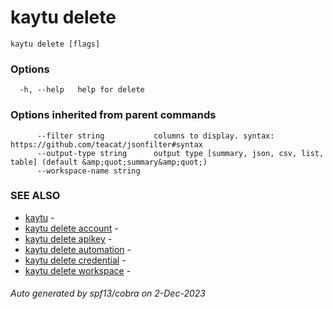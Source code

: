# kaytu delete



```
kaytu delete [flags]
```

### Options

```
  -h, --help   help for delete
```

### Options inherited from parent commands

```
      --filter string           columns to display. syntax: https://github.com/teacat/jsonfilter#syntax
      --output-type string      output type [summary, json, csv, list, table] (default &amp;quot;summary&amp;quot;)
      --workspace-name string   
```

### SEE ALSO

* [kaytu](.)	 - 
* [kaytu delete account](kaytu_delete_account)	 - 
* [kaytu delete apikey](kaytu_delete_apikey)	 - 
* [kaytu delete automation](kaytu_delete_automation)	 - 
* [kaytu delete credential](kaytu_delete_credential)	 - 
* [kaytu delete workspace](kaytu_delete_workspace)	 - 

###### Auto generated by spf13/cobra on 2-Dec-2023
